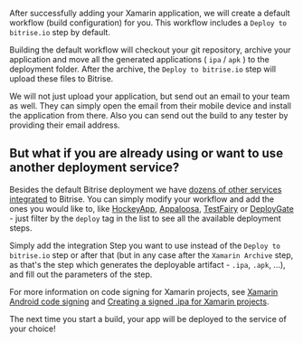 After successfully adding your Xamarin application, we will create a default workflow (build configuration) for you.
This workflow includes a `Deploy to bitrise.io` step by default.

Building the default workflow will checkout your git repository,
archive your application and move all the generated applications ( `ipa` / `apk` ) to the deployment folder.
After the archive, the `Deploy to bitrise.io` step will upload these files to Bitrise.

We will not just upload your application,
but send out an email to your team as well.
They can simply open the email from their mobile device and install the application from there.
Also you can send out the build to any tester by providing their email address.

## But what if you are already using or want to use another deployment service?

Besides the default Bitrise deployment we have [dozens of other services integrated](http://www.bitrise.io/integrations#?filter=deploy) to Bitrise.
You can simply modify your workflow and add the ones you would like to,
like [HockeyApp](http://hockeyapp.net/), [Appaloosa](/tutorials/deploy/publish-your-app-to-appaloosa/), [TestFairy](/tutorials/deploy/deploy-to-testfairy-with-bitrise/)
or [DeployGate](/tutorials/deploy/deploy-apps-to-deploygate-from-bitrise/) -
just filter by the `deploy` tag in the list to see all the available deployment steps.

Simply add the integration Step you want to use instead of the `Deploy to bitrise.io` step or after that
(but in any case after the `Xamarin Archive` step, as that's the step which generates the
deployable artifact - `.ipa`, `.apk`, ...), and fill out the parameters of the step.

For more information on code signing for Xamarin projects, see [Xamarin Android code signing](/code-signing/xamarin-android-code-signing/xamarin-android-code-signing) and [Creating a signed .ipa for Xamarin projects](/code-signing/ios-code-signing/create-signed-ipa-for-xamarin).

The next time you start a build, your app will be deployed to the service of your choice!
